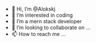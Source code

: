 - 👋 Hi, I’m @Alokskj
- 👀 I’m interested in coding
- 🌱 I’m a mern stack developer
- 💞️ I’m looking to collaborate on ...
- 📫 How to reach me ...

<!---
Alokskj/Alokskj is a ✨ special ✨ repository because its `README.md` (this file) appears on your GitHub profile.
You can click the Preview link to take a look at your changes.
--->
